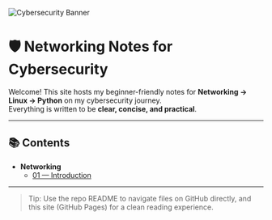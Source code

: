 ![Cybersecurity Banner](Cyber-Security/docs/Cyber.png)
# 🛡️ Networking Notes for Cybersecurity

Welcome! This site hosts my beginner-friendly notes for **Networking → Linux → Python** on my cybersecurity journey.  
Everything is written to be **clear, concise, and practical**.

---

## 📚 Contents

- **Networking**
  - [01 — Introduction](Networking/01_Introduction.html)

---

> Tip: Use the repo README to navigate files on GitHub directly, and this site (GitHub Pages) for a clean reading experience.
